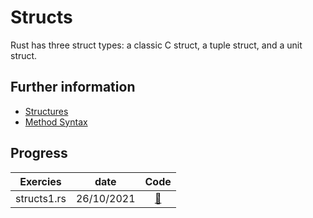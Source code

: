 # Structs

Rust has three struct types: a classic C struct, a tuple struct, and a unit struct.

## Further information

- [Structures](https://doc.rust-lang.org/book/ch05-01-defining-structs.html)
- [Method Syntax](https://doc.rust-lang.org/book/ch05-03-method-syntax.html)

## Progress
| Exercies          | date  | Code |
| :---------------: | :-------: | :---------: |
| structs1.rs | 26/10/2021    | [:link:](./structs1.md) |